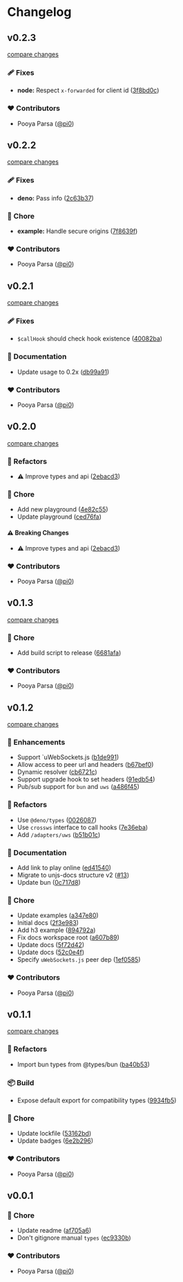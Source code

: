 # Changelog


## v0.2.3

[compare changes](https://github.com/unjs/crossws/compare/v0.2.2...v0.2.3)

### 🩹 Fixes

- **node:** Respect `x-forwarded` for client id ([3f8bd0c](https://github.com/unjs/crossws/commit/3f8bd0c))

### ❤️ Contributors

- Pooya Parsa ([@pi0](http://github.com/pi0))

## v0.2.2

[compare changes](https://github.com/unjs/crossws/compare/v0.2.1...v0.2.2)

### 🩹 Fixes

- **deno:** Pass info ([2c63b37](https://github.com/unjs/crossws/commit/2c63b37))

### 🏡 Chore

- **example:** Handle secure origins ([7f8639f](https://github.com/unjs/crossws/commit/7f8639f))

### ❤️ Contributors

- Pooya Parsa ([@pi0](http://github.com/pi0))

## v0.2.1

[compare changes](https://github.com/unjs/crossws/compare/v0.2.0...v0.2.1)

### 🩹 Fixes

- `$callHook` should check hook existence ([40082ba](https://github.com/unjs/crossws/commit/40082ba))

### 📖 Documentation

- Update usage to 0.2x ([db99a91](https://github.com/unjs/crossws/commit/db99a91))

### ❤️ Contributors

- Pooya Parsa ([@pi0](http://github.com/pi0))

## v0.2.0

[compare changes](https://github.com/unjs/crossws/compare/v0.1.3...v0.2.0)

### 💅 Refactors

- ⚠️  Improve types and api ([2ebacd3](https://github.com/unjs/crossws/commit/2ebacd3))

### 🏡 Chore

- Add new playground ([4e82c55](https://github.com/unjs/crossws/commit/4e82c55))
- Update playground ([ced76fa](https://github.com/unjs/crossws/commit/ced76fa))

#### ⚠️ Breaking Changes

- ⚠️  Improve types and api ([2ebacd3](https://github.com/unjs/crossws/commit/2ebacd3))

### ❤️ Contributors

- Pooya Parsa ([@pi0](http://github.com/pi0))

## v0.1.3

[compare changes](https://github.com/unjs/crossws/compare/v0.1.2...v0.1.3)

### 🏡 Chore

- Add build script to release ([6681afa](https://github.com/unjs/crossws/commit/6681afa))

### ❤️ Contributors

- Pooya Parsa ([@pi0](http://github.com/pi0))

## v0.1.2

[compare changes](https://github.com/unjs/crossws/compare/v0.1.1...v0.1.2)

### 🚀 Enhancements

- Support `uWebSockets.js ([b1de991](https://github.com/unjs/crossws/commit/b1de991))
- Allow access to peer url and headers ([b67bef0](https://github.com/unjs/crossws/commit/b67bef0))
- Dynamic resolver ([cb6721c](https://github.com/unjs/crossws/commit/cb6721c))
- Support upgrade hook to set headers ([91edb54](https://github.com/unjs/crossws/commit/91edb54))
- Pub/sub support for `bun` and `uws` ([a486f45](https://github.com/unjs/crossws/commit/a486f45))

### 💅 Refactors

- Use `@deno/types` ([0026087](https://github.com/unjs/crossws/commit/0026087))
- Use `crossws` interface to call hooks ([7e36eba](https://github.com/unjs/crossws/commit/7e36eba))
- Add `/adapters/uws` ([b51b01c](https://github.com/unjs/crossws/commit/b51b01c))

### 📖 Documentation

- Add link to play online ([ed41540](https://github.com/unjs/crossws/commit/ed41540))
- Migrate to unjs-docs structure v2 ([#13](https://github.com/unjs/crossws/pull/13))
- Update bun ([0c717d8](https://github.com/unjs/crossws/commit/0c717d8))

### 🏡 Chore

- Update examples ([a347e80](https://github.com/unjs/crossws/commit/a347e80))
- Initial docs ([2f3e983](https://github.com/unjs/crossws/commit/2f3e983))
- Add h3 example ([894792a](https://github.com/unjs/crossws/commit/894792a))
- Fix docs workspace root ([a607b89](https://github.com/unjs/crossws/commit/a607b89))
- Update docs ([5f72d42](https://github.com/unjs/crossws/commit/5f72d42))
- Update docs ([52c0e4f](https://github.com/unjs/crossws/commit/52c0e4f))
- Specify `uWebSockets.js` peer dep ([1ef0585](https://github.com/unjs/crossws/commit/1ef0585))

### ❤️ Contributors

- Pooya Parsa ([@pi0](http://github.com/pi0))

## v0.1.1

[compare changes](https://github.com/unjs/crossws/compare/v0.1.0...v0.1.1)

### 💅 Refactors

- Import bun types from @types/bun ([ba40b53](https://github.com/unjs/crossws/commit/ba40b53))

### 📦 Build

- Expose default export for compatibility types ([9934fb5](https://github.com/unjs/crossws/commit/9934fb5))

### 🏡 Chore

- Update lockfile ([53162bd](https://github.com/unjs/crossws/commit/53162bd))
- Update badges ([6e2b296](https://github.com/unjs/crossws/commit/6e2b296))

### ❤️ Contributors

- Pooya Parsa ([@pi0](http://github.com/pi0))

## v0.0.1


### 🏡 Chore

- Update readme ([af705a6](https://github.com/unjs/crossws/commit/af705a6))
- Don't gitignore manual `types` ([ec9330b](https://github.com/unjs/crossws/commit/ec9330b))

### ❤️ Contributors

- Pooya Parsa ([@pi0](http://github.com/pi0))

